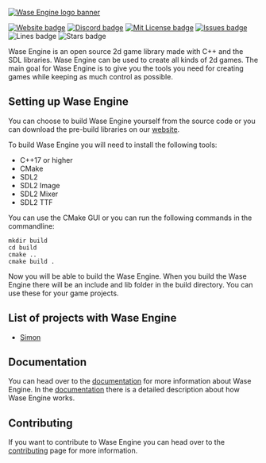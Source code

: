 
[![Wase Engine logo banner](http://wase-engine.com/img/banner.png)](https://wase-engine.com/)

[![Website badge](https://img.shields.io/website?up_message=online&url=https%3A%2F%2Fwase-engine.com%2F)](https://wase-engine.com/)
[![Discord badge](https://img.shields.io/discord/864845724444393472?label=discord)](https://discord.gg/2RBMMxMJ7R)
[![Mit License badge](https://img.shields.io/apm/l/vim-mode)](https://github.com/JelleVos1/wase-engine/blob/master/LICENSE)
[![Issues badge](https://img.shields.io/github/issues/JelleVos1/wase-engine)](https://github.com/JelleVos1/wase-engine/issues)
![Lines badge](https://img.shields.io/tokei/lines/github/JelleVos1/wase-engine)
![Stars badge](https://img.shields.io/github/stars/JelleVos1/wase-engine?style=social)

Wase Engine is an open source 2d game library made with C++ and the SDL libraries. Wase Engine can be used to create all kinds of 2d games. The main goal for Wase Engine is to give you the tools you need for creating games while keeping as much control as possible.


## Setting up Wase Engine

You can choose to build Wase Engine yourself from the source code or you can download the pre-build libraries on our [website](https://wase-engine.com/).

To build Wase Engine you will need to install the following tools:

 - C++17 or higher
 - CMake
 - SDL2
 - SDL2 Image
 - SDL2 Mixer
 - SDL2 TTF

You can use the CMake GUI or you can run the following commands in the commandline:
```
mkdir build
cd build
cmake ..
cmake build .
```

Now you will be able to build the Wase Engine. When you build the Wase Engine there will be an include and lib folder in the build directory. You can use these for your game projects.

## List of projects with Wase Engine
 - [Simon](https://github.com/JelleVos1/simon)

## Documentation
You can head over to the [documentation](https://wase-engine.com/documentation.html) for more information about Wase Engine. In the [documentation](https://wase-engine.com/documentation.html) there is a detailed description about how Wase Engine works.

## Contributing
If you want to contribute to Wase Engine you can head over to the [contributing](https://github.com/JelleVos1/sdl-game-engine/blob/master/CONTRIBUTING.md) page for more information.
